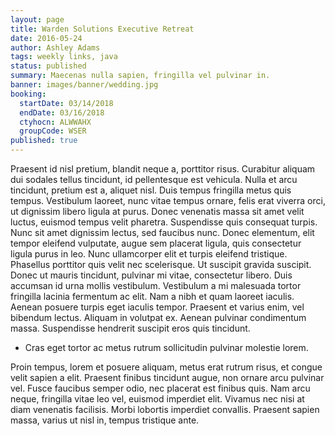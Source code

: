 ```yaml
---
layout: page
title: Warden Solutions Executive Retreat
date: 2016-05-24
author: Ashley Adams
tags: weekly links, java
status: published
summary: Maecenas nulla sapien, fringilla vel pulvinar in.
banner: images/banner/wedding.jpg
booking:
  startDate: 03/14/2018
  endDate: 03/16/2018
  ctyhocn: ALWWAHX
  groupCode: WSER
published: true
---
```

Praesent id nisl pretium, blandit neque a, porttitor risus. Curabitur aliquam dui sodales tellus tincidunt, id pellentesque est vehicula. Nulla et arcu tincidunt, pretium est a, aliquet nisl. Duis tempus fringilla metus quis tempus. Vestibulum laoreet, nunc vitae tempus ornare, felis erat viverra orci, ut dignissim libero ligula at purus. Donec venenatis massa sit amet velit luctus, euismod tempus velit pharetra. Suspendisse quis consequat turpis. Nunc sit amet dignissim lectus, sed faucibus nunc. Donec elementum, elit tempor eleifend vulputate, augue sem placerat ligula, quis consectetur ligula purus in leo.
Nunc ullamcorper elit et turpis eleifend tristique. Phasellus porttitor quis velit nec scelerisque. Ut suscipit gravida suscipit. Donec ut mauris tincidunt, pulvinar mi vitae, consectetur libero. Duis accumsan id urna mollis vestibulum. Vestibulum a mi malesuada tortor fringilla lacinia fermentum ac elit. Nam a nibh et quam laoreet iaculis. Aenean posuere turpis eget iaculis tempor. Praesent et varius enim, vel bibendum lectus. Aliquam in volutpat ex. Aenean pulvinar condimentum massa. Suspendisse hendrerit suscipit eros quis tincidunt.

* Cras eget tortor ac metus rutrum sollicitudin pulvinar molestie lorem.

Proin tempus, lorem et posuere aliquam, metus erat rutrum risus, et congue velit sapien a elit. Praesent finibus tincidunt augue, non ornare arcu pulvinar vel. Fusce faucibus semper odio, nec placerat est finibus quis. Nam arcu neque, fringilla vitae leo vel, euismod imperdiet elit. Vivamus nec nisi at diam venenatis facilisis. Morbi lobortis imperdiet convallis. Praesent sapien massa, varius ut nisl in, tempus tristique ante.
